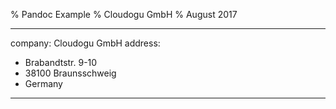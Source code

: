% Pandoc Example
% Cloudogu GmbH
% August 2017

---
company: Cloudogu GmbH
address:
- Brabandtstr. 9-10
- 38100 Braunsschweig
- Germany
---
